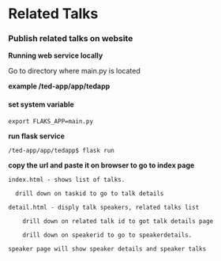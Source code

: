 # Related Talks

### Publish related talks on website 

**Running web service locally**

Go to directory where main.py is located

**example /ted-app/app/tedapp**

#### set system variable

    export FLAKS_APP=main.py

**run flask service**

    /ted-app/app/tedapp$ flask run

**copy the url and paste it on browser to go to index page**

    index.html - shows list of talks.

      drill down on taskid to go to talk details
  
    detail.html - disply talk speakers, related talks list

        drill down on related talk id to got talk details page
  
        drill down on speakerid to go to speakerdetails.
        
    speaker page will show speaker details and speaker talks
